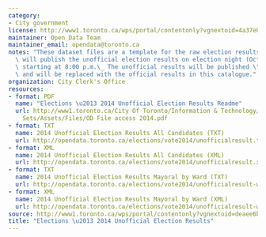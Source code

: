 ```yaml
---
category:
- City government
license: http://www1.toronto.ca/wps/portal/contentonly?vgnextoid=4a37e03bb8d1e310VgnVCM10000071d60f89RCRD
maintainer: Open Data Team
maintainer_email: opendata@toronto.ca
notes: "These dataset files are a template for the raw election results. The City\
  \ will publish the unofficial election results on election night (Oct. 27, 2014),\
  \ starting at 8:00 p.m.\_ The unofficial results will be published \"temporarily\"\
  \ and will be replaced with the official results in this catalogue."
organization: City Clerk's Office
resources:
- format: PDF
  name: "Elections \u2013 2014 Unofficial Election Results Readme"
  url: http://www1.toronto.ca/City Of Toronto/Information & Technology/Open Data/Data
    Sets/Assets/Files/OD File access 2014.pdf
- format: TXT
  name: 2014 Unofficial Election Results All Candidates (TXT)
  url: http://opendata.toronto.ca/elections/vote2014/unofficialresult.txt
- format: XML
  name: 2014 Unofficial Election Results All Candidates (XML)
  url: http://opendata.toronto.ca/elections/vote2014/unofficialresult.xml
- format: TXT
  name: 2014 Unofficial Election Results Mayoral by Ward (TXT)
  url: http://opendata.toronto.ca/elections/vote2014/unofficialresult-wardbyward.txt
- format: XML
  name: 2014 Unofficial Election Results Mayoral by Ward (XML)
  url: http://opendata.toronto.ca/elections/vote2014/unofficialresult-wardbyward.xml
source: http://www1.toronto.ca/wps/portal/contentonly?vgnextoid=deaee6be04c38410VgnVCM10000071d60f89RCRD&vgnextchannel=1a66e03bb8d1e310VgnVCM10000071d60f89RCRD
title: "Elections \u2013 2014 Unofficial Election Results"
---
```

